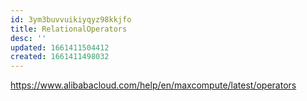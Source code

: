 ```yaml
---
id: 3ym3buvvuikiyqyz98kkjfo
title: RelationalOperators
desc: ''
updated: 1661411504412
created: 1661411498032
---
```


https://www.alibabacloud.com/help/en/maxcompute/latest/operators